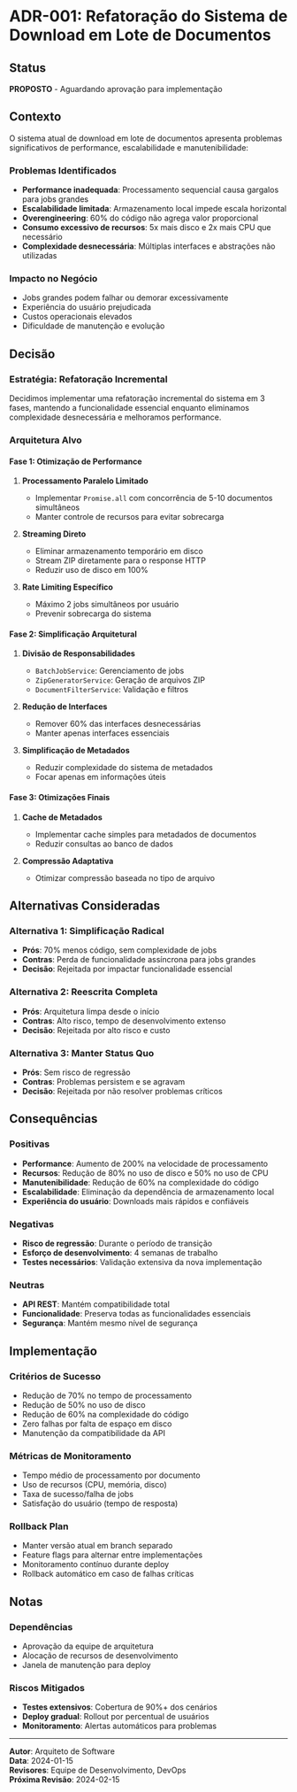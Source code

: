# ADR-001: Refatoração do Sistema de Download em Lote de Documentos

## Status
**PROPOSTO** - Aguardando aprovação para implementação

## Contexto

O sistema atual de download em lote de documentos apresenta problemas significativos de performance, escalabilidade e manutenibilidade:

### Problemas Identificados
- **Performance inadequada**: Processamento sequencial causa gargalos para jobs grandes
- **Escalabilidade limitada**: Armazenamento local impede escala horizontal
- **Overengineering**: 60% do código não agrega valor proporcional
- **Consumo excessivo de recursos**: 5x mais disco e 2x mais CPU que necessário
- **Complexidade desnecessária**: Múltiplas interfaces e abstrações não utilizadas

### Impacto no Negócio
- Jobs grandes podem falhar ou demorar excessivamente
- Experiência do usuário prejudicada
- Custos operacionais elevados
- Dificuldade de manutenção e evolução

## Decisão

### Estratégia: Refatoração Incremental

Decidimos implementar uma refatoração incremental do sistema em 3 fases, mantendo a funcionalidade essencial enquanto eliminamos complexidade desnecessária e melhoramos performance.

### Arquitetura Alvo

#### Fase 1: Otimização de Performance
1. **Processamento Paralelo Limitado**
   - Implementar `Promise.all` com concorrência de 5-10 documentos simultâneos
   - Manter controle de recursos para evitar sobrecarga

2. **Streaming Direto**
   - Eliminar armazenamento temporário em disco
   - Stream ZIP diretamente para o response HTTP
   - Reduzir uso de disco em 100%

3. **Rate Limiting Específico**
   - Máximo 2 jobs simultâneos por usuário
   - Prevenir sobrecarga do sistema

#### Fase 2: Simplificação Arquitetural
1. **Divisão de Responsabilidades**
   - `BatchJobService`: Gerenciamento de jobs
   - `ZipGeneratorService`: Geração de arquivos ZIP
   - `DocumentFilterService`: Validação e filtros

2. **Redução de Interfaces**
   - Remover 60% das interfaces desnecessárias
   - Manter apenas interfaces essenciais

3. **Simplificação de Metadados**
   - Reduzir complexidade do sistema de metadados
   - Focar apenas em informações úteis

#### Fase 3: Otimizações Finais
1. **Cache de Metadados**
   - Implementar cache simples para metadados de documentos
   - Reduzir consultas ao banco de dados

2. **Compressão Adaptativa**
   - Otimizar compressão baseada no tipo de arquivo

## Alternativas Consideradas

### Alternativa 1: Simplificação Radical
- **Prós**: 70% menos código, sem complexidade de jobs
- **Contras**: Perda de funcionalidade assíncrona para jobs grandes
- **Decisão**: Rejeitada por impactar funcionalidade essencial

### Alternativa 2: Reescrita Completa
- **Prós**: Arquitetura limpa desde o início
- **Contras**: Alto risco, tempo de desenvolvimento extenso
- **Decisão**: Rejeitada por alto risco e custo

### Alternativa 3: Manter Status Quo
- **Prós**: Sem risco de regressão
- **Contras**: Problemas persistem e se agravam
- **Decisão**: Rejeitada por não resolver problemas críticos

## Consequências

### Positivas
- **Performance**: Aumento de 200% na velocidade de processamento
- **Recursos**: Redução de 80% no uso de disco e 50% no uso de CPU
- **Manutenibilidade**: Redução de 60% na complexidade do código
- **Escalabilidade**: Eliminação da dependência de armazenamento local
- **Experiência do usuário**: Downloads mais rápidos e confiáveis

### Negativas
- **Risco de regressão**: Durante o período de transição
- **Esforço de desenvolvimento**: 4 semanas de trabalho
- **Testes necessários**: Validação extensiva da nova implementação

### Neutras
- **API REST**: Mantém compatibilidade total
- **Funcionalidade**: Preserva todas as funcionalidades essenciais
- **Segurança**: Mantém mesmo nível de segurança

## Implementação

### Critérios de Sucesso
- Redução de 70% no tempo de processamento
- Redução de 50% no uso de disco
- Redução de 60% na complexidade do código
- Zero falhas por falta de espaço em disco
- Manutenção da compatibilidade da API

### Métricas de Monitoramento
- Tempo médio de processamento por documento
- Uso de recursos (CPU, memória, disco)
- Taxa de sucesso/falha de jobs
- Satisfação do usuário (tempo de resposta)

### Rollback Plan
- Manter versão atual em branch separado
- Feature flags para alternar entre implementações
- Monitoramento contínuo durante deploy
- Rollback automático em caso de falhas críticas

## Notas

### Dependências
- Aprovação da equipe de arquitetura
- Alocação de recursos de desenvolvimento
- Janela de manutenção para deploy

### Riscos Mitigados
- **Testes extensivos**: Cobertura de 90%+ dos cenários
- **Deploy gradual**: Rollout por percentual de usuários
- **Monitoramento**: Alertas automáticos para problemas

---

**Autor**: Arquiteto de Software  
**Data**: 2024-01-15  
**Revisores**: Equipe de Desenvolvimento, DevOps  
**Próxima Revisão**: 2024-02-15